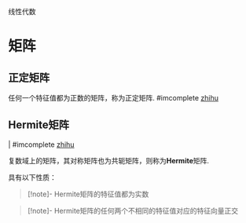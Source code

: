 线性代数

# 矩阵

## 正定矩阵

任何一个特征值都为正数的矩阵，称为正定矩阵. #imcomplete [zhihu](https://zhuanlan.zhihu.com/p/93392382)

## Hermite矩阵

| #imcomplete [zhihu](https://zhuanlan.zhihu.com/p/120333258)

复数域上的矩阵，其对称矩阵也为共轭矩阵，则称为**Hermite**矩阵.

具有以下性质：

>[!note]- Hermite矩阵的特征值都为实数

>[!note]- Hermite矩阵的任何两个不相同的特征值对应的特征向量正交


